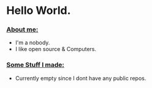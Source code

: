 Hello World.
===
### <U>About me:</U>
* I'm a nobody.
* I like open source & Computers.
### <U>Some Stuff I made:</U>
* Currently empty since I dont have any public repos.